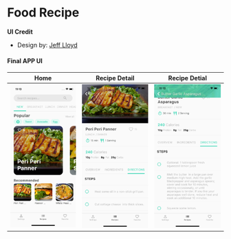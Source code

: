 # Food Recipe


**UI Credit**

- Design by: [Jeff Lloyd](https://dribbble.com/jeff_lloyd)

#### Final APP UI
| Home | Recipe Detail  | Recipe Detial  |
| :---:   | :-: | :-: |
| <img src="ss/ScreenShot-1.png" alt="drawing" width="200"/> | <img src="ss/ScreenShot-2.png" alt="drawing" width="200"/> | <img src="ss/ScreenShot-3.png" alt="drawing" width="200"/> |




